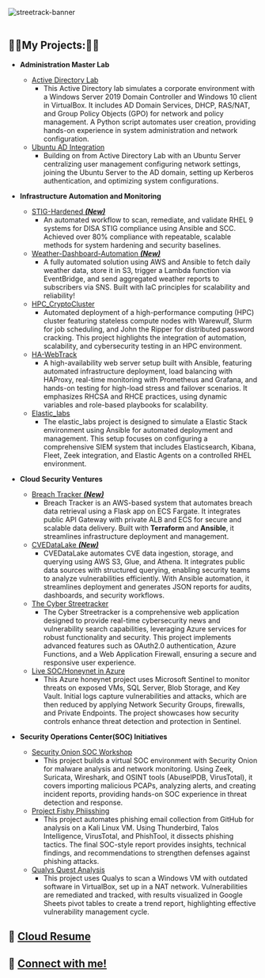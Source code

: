 ![streetrack-banner](https://i.imgur.com/KMzGZPO.png)
<br><br>

<h2>👨‍💻My Projects:👨‍💻</h2>


- **Administration Master Lab**
  - [Active Directory Lab](https://github.com/Thuynh808/Active-Directory-Lab/blob/main/README.md)
    - This Active Directory lab simulates a corporate environment with a Windows Server 2019 Domain Controller and Windows 10 client in VirtualBox. It includes AD Domain Services, DHCP, RAS/NAT, and Group Policy Objects (GPO) for network and policy management. A Python script automates user creation, providing hands-on experience in system administration and network configuration.
  - [Ubuntu AD Integration](https://github.com/Thuynh808/Ubuntu-AD-Integration/blob/main/README.md)
    - Building on from Active Directory Lab with an Ubuntu Server centralizing user management configuring network settings, joining the Ubuntu Server to the AD domain, setting up Kerberos authentication, and optimizing system configurations.
   
- **Infrastructure Automation and Monitoring**
  - [STIG-Hardened ***(New)***](https://github.com/Thuynh808/STIG-Hardened/blob/main/README.md)
    - An automated workflow to scan, remediate, and validate RHEL 9 systems for DISA STIG compliance using Ansible and SCC. Achieved over 80% compliance with repeatable, scalable methods for system hardening and security baselines.
  - [Weather-Dashboard-Automation ***(New)***](https://github.com/Thuynh808/weather-dashboard-automation/blob/main/README.md)
    - A fully automated solution using AWS and Ansible to fetch daily weather data, store it in S3, trigger a Lambda function via EventBridge, and send aggregated weather reports to subscribers via SNS. Built with IaC principles for scalability and reliability!
  - [HPC_CryptoCluster](https://github.com/Thuynh808/HPC_CryptoCluster/blob/main/README.md)
    - Automated deployment of a high-performance computing (HPC) cluster featuring stateless compute nodes with Warewulf, Slurm for job scheduling, and John the Ripper for distributed password cracking. This project highlights the integration of automation, scalability, and cybersecurity testing in an HPC environment.
  - [HA-WebTrack](https://github.com/Thuynh808/HA-WebTrack/blob/main/README.md)
    - A high-availability web server setup built with Ansible, featuring automated infrastructure deployment, load balancing with HAProxy, real-time monitoring with Prometheus and Grafana, and hands-on testing for high-load stress and failover scenarios. It emphasizes RHCSA and RHCE practices, using dynamic variables and role-based playbooks for scalability.
  - [Elastic_labs](https://github.com/Thuynh808/elastic_labs/blob/main/README.md)
     - The elastic_labs project is designed to simulate a Elastic Stack environment using Ansible for automated deployment and management. This setup focuses on configuring a comprehensive SIEM system that includes Elasticsearch, Kibana, Fleet, Zeek integration, and Elastic Agents on a controlled RHEL environment.
      
- **Cloud Security Ventures**
  - [Breach Tracker ***(New)***](https://github.com/Thuynh808/Breach-Tracker/blob/main/README.md)
    - Breach Tracker is an AWS-based system that automates breach data retrieval using a Flask app on ECS Fargate. It integrates public API Gateway with private ALB and ECS for secure and scalable data delivery. Built with **Terraform** and **Ansible**, it streamlines infrastructure deployment and management.
  - [CVEDataLake ***(New)***](https://github.com/Thuynh808/CVEDataLake/blob/main/README.md)
    - CVEDataLake automates CVE data ingestion, storage, and querying using AWS S3, Glue, and Athena. It integrates public data sources with structured querying, enabling security teams to analyze vulnerabilities efficiently. With Ansible automation, it streamlines deployment and generates JSON reports for audits, dashboards, and security workflows.
  - [The Cyber Streetracker](https://github.com/Thuynh808/TheCyberStreetracker/blob/main/README.md)
    - The Cyber Streetracker is a comprehensive web application designed to provide real-time cybersecurity news and vulnerability search capabilities, leveraging Azure services for robust functionality and security. This project implements advanced features such as OAuth2.0 authentication, Azure Functions, and a Web Application Firewall, ensuring a secure and responsive user experience. 
  - [Live SOC/Honeynet in Azure](https://github.com/Thuynh808/Cloud-SOC/blob/main/README.md)
    - This Azure honeynet project uses Microsoft Sentinel to monitor threats on exposed VMs, SQL Server, Blob Storage, and Key Vault. Initial logs capture vulnerabilities and attacks, which are then reduced by applying Network Security Groups, firewalls, and Private Endpoints. The project showcases how security controls enhance threat detection and protection in Sentinel.

- **Security Operations Center(SOC) Initiatives**
  - [Security Onion SOC Workshop](https://github.com/Thuynh808/Security-Onion-SOC-Workshop/blob/main/README.md)
    - This project builds a virtual SOC environment with Security Onion for malware analysis and network monitoring. Using Zeek, Suricata, Wireshark, and OSINT tools (AbuseIPDB, VirusTotal), it covers importing malicious PCAPs, analyzing alerts, and creating incident reports, providing hands-on SOC experience in threat detection and response.
  - [Project Fishy Phiisshing](https://github.com/Thuynh808/Fishy-Phiisshing/blob/main/README.md)
    - This project automates phishing email collection from GitHub for analysis on a Kali Linux VM. Using Thunderbird, Talos Intelligence, VirusTotal, and PhishTool, it dissects phishing tactics. The final SOC-style report provides insights, technical findings, and recommendations to strengthen defenses against phishing attacks.
  - [Qualys Quest Analysis](https://github.com/Thuynh808/Qualys-Quest-Analysis/blob/main/README.md)
    - This project uses Qualys to scan a Windows VM with outdated software in VirtualBox, set up in a NAT network. Vulnerabilities are remediated and tracked, with results visualized in Google Sheets pivot tables to create a trend report, highlighting effective vulnerability management cycle.

<h2> 📄 <a href="https://www.streetrack.org">Cloud Resume</a>
<h2> 🤳 <a href="https://www.linkedin.com/in/Thuynh808/">Connect with me!</a>
